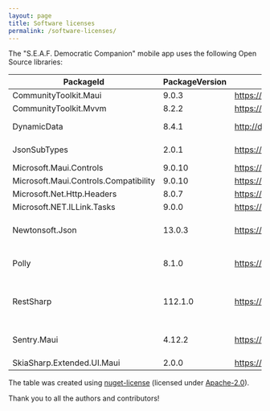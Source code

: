 ```yaml
---
layout: page
title: Software licenses
permalink: /software-licenses/
---
```


The "S.E.A.F. Democratic Companion" mobile app uses the following Open Source libraries:

| PackageId                             | PackageVersion | PackageProjectUrl                               | Authors                          | License      | LicenseUrl                              |
|---------------------------------------|----------------|-------------------------------------------------|----------------------------------|--------------|-----------------------------------------|
| CommunityToolkit.Maui                 | 9.0.3          | https://github.com/CommunityToolkit/Maui        | Microsoft                        | MIT          | https://licenses.nuget.org/MIT          |
| CommunityToolkit.Mvvm                 | 8.2.2          | https://github.com/CommunityToolkit/dotnet      | Microsoft                        | MIT          | https://licenses.nuget.org/MIT          |
| DynamicData                           | 8.4.1          | http://dynamic-data.org/                        | Roland Pheasant                  | MIT          | https://licenses.nuget.org/MIT          |
| JsonSubTypes                          | 2.0.1          | https://github.com/manuc66/JsonSubTypes         | Emmanuel Counasse                | MIT          | https://licenses.nuget.org/MIT          |
| Microsoft.Maui.Controls               | 9.0.10         | https://github.com/dotnet/maui                  | Microsoft                        | MIT          | https://licenses.nuget.org/MIT          |
| Microsoft.Maui.Controls.Compatibility | 9.0.10         | https://github.com/dotnet/maui                  | Microsoft                        | MIT          | https://licenses.nuget.org/MIT          |
| Microsoft.Net.Http.Headers            | 8.0.7          | https://asp.net/                                | Microsoft                        | MIT          | https://licenses.nuget.org/MIT          |
| Microsoft.NET.ILLink.Tasks            | 9.0.0          | https://dot.net/                                | Microsoft                        | MIT          | https://licenses.nuget.org/MIT          |
| Newtonsoft.Json                       | 13.0.3         | https://www.newtonsoft.com/json                 | James Newton-King                | MIT          | https://licenses.nuget.org/MIT          |
| Polly                                 | 8.1.0          | https://github.com/App-vNext/Polly              | Michael Wolfenden, App vNext     | BSD-3-Clause | https://licenses.nuget.org/BSD-3-Clause |
| RestSharp                             | 112.1.0        | https://restsharp.dev/                          | .NET Foundation and Contributors | Apache-2.0   | https://licenses.nuget.org/Apache-2.0   |
| Sentry.Maui                           | 4.12.2         | https://sentry.io/                              | Sentry Team and Contributors     | MIT          | https://licenses.nuget.org/MIT          |
| SkiaSharp.Extended.UI.Maui            | 2.0.0          | https://github.com/mono/SkiaSharp.Extended      | Microsoft                        | MIT          | https://licenses.nuget.org/MIT          |

The table was created using [nuget-license](https://github.com/sensslen/nuget-license) (licensed under [Apache-2.0](https://github.com/sensslen/nuget-license/blob/main/LICENSE)).

Thank you to all the authors and contributors!
